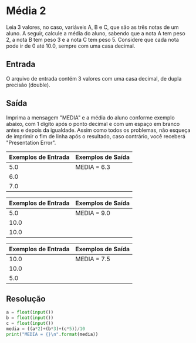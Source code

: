 # Média 2
Leia 3 valores, no caso, variáveis A, B e C, que são as três notas de um aluno. A seguir, calcule a média do aluno, sabendo que a nota A tem peso 2, a nota B tem peso 3 e a nota C tem peso 5. Considere que cada nota pode ir de 0 até 10.0, sempre com uma casa decimal.

## Entrada
O arquivo de entrada contém 3 valores com uma casa decimal, de dupla precisão (double).

## Saída
Imprima a mensagem "MEDIA" e a média do aluno conforme exemplo abaixo, com 1 dígito após o ponto decimal e com um espaço em branco antes e depois da igualdade. Assim como todos os problemas, não esqueça de imprimir o fim de linha após o resultado, caso contrário, você receberá "Presentation Error".

| Exemplos de Entrada | Exemplos de Saída |
|---------------------|-------------------|
| 5.0                 | MEDIA = 6.3       |
| 6.0                 |                   |
| 7.0                 |                   |

| Exemplos de Entrada | Exemplos de Saída |
|---------------------|-------------------|
| 5.0                 | MEDIA = 9.0       |
| 10.0                |                   |
| 10.0                |                   |

| Exemplos de Entrada | Exemplos de Saída |
|---------------------|-------------------|
| 10.0                | MEDIA = 7.5       |
| 10.0                |                   |
| 5.0                 |                   |

## Resolução
```python
a = float(input())
b = float(input())
c = float(input())
media = ((a*2)+(b*3)+(c*5))/10
print("MEDIA = {}\n".format(media))
```